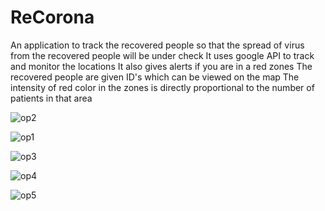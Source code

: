 # ReCorona

An application to track the recovered people so that the spread of virus from the recovered people will be under check
It uses google API to track and monitor the locations
It also gives alerts if you are in a red zones
The recovered people are given ID's which can be viewed on the map
The intensity of red color in the zones is directly proportional to the number of patients in that area


![op2](https://user-images.githubusercontent.com/45101690/79693798-7055f280-828a-11ea-8b26-82027704d554.jpeg)

![op1](https://user-images.githubusercontent.com/45101690/79693800-7055f280-828a-11ea-9978-b4697c198a0e.jpeg)

![op3](https://user-images.githubusercontent.com/45101690/79693793-6d5b0200-828a-11ea-8a21-834de4b68c15.jpeg)

![op4](https://user-images.githubusercontent.com/45101690/79693796-6f24c580-828a-11ea-9bff-c2ce42794139.jpg)

![op5](https://user-images.githubusercontent.com/45101690/79693797-6fbd5c00-828a-11ea-9ebb-f3e62b5959dd.jpeg)

